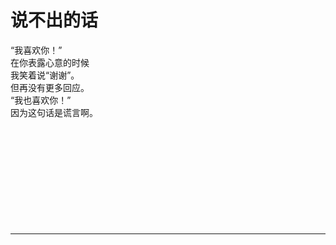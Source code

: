 # 说不出的话

“我喜欢你！”
\
在你表露心意的时候
\
我笑着说“谢谢”。
\
但再没有更多回应。
\
“我也喜欢你！”
\
因为这句话是谎言啊。
<br>
<br>
<br>
<br>
<br>
<br>
<br>
<br>
<br>
<br>
<br>

---
